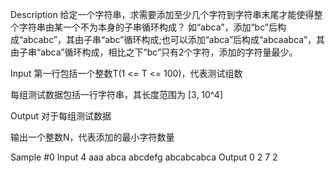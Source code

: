 Description
给定一个字符串，求需要添加至少几个字符到字符串末尾才能使得整个字符串由某一个不为本身的子串循环构成？ 如“abca”，添加“bc”后构成“abcabc”，其由子串“abc”循环构成;也可以添加“abca”后构成“abcaabca”，其由子串“abca”循环构成，相比之下“bc”只有2个字符，添加的字符量最少。

Input
第一行包括一个整数T(1 <= T <= 100)，代表测试组数

每组测试数据包括一行字符串，其长度范围为 [3, 10^4]

Output
对于每组测试数据

输出一个整数N，代表添加的最小字符数量

Sample
#0
Input
4
aaa
abca
abcdefg
abcabcabca
Output
0
2
7
2